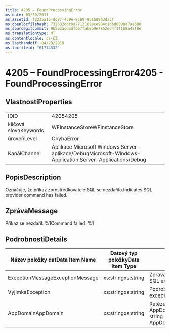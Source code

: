 ```yaml
---
title: 4205 – FoundProcessingError
ms.date: 03/30/2017
ms.assetid: f2235a15-dd87-439e-8cb9-8b1b89a3dacf
ms.openlocfilehash: 732632ddc9a7712169ace984c1d6d0098a7ae608
ms.sourcegitcommit: 9b552addadfb57fab0b9e7852ed4f1f1b8a42f8e
ms.translationtype: MT
ms.contentlocale: cs-CZ
ms.lasthandoff: 04/23/2019
ms.locfileid: "61774332"
---
```

# <a name="4205---foundprocessingerror"></a><span data-ttu-id="9bd4a-102">4205 – FoundProcessingError</span><span class="sxs-lookup"><span data-stu-id="9bd4a-102">4205 - FoundProcessingError</span></span>
## <a name="properties"></a><span data-ttu-id="9bd4a-103">Vlastnosti</span><span class="sxs-lookup"><span data-stu-id="9bd4a-103">Properties</span></span>  
  
|||  
|-|-|  
|<span data-ttu-id="9bd4a-104">ID</span><span class="sxs-lookup"><span data-stu-id="9bd4a-104">ID</span></span>|<span data-ttu-id="9bd4a-105">4205</span><span class="sxs-lookup"><span data-stu-id="9bd4a-105">4205</span></span>|  
|<span data-ttu-id="9bd4a-106">klíčová slova</span><span class="sxs-lookup"><span data-stu-id="9bd4a-106">Keywords</span></span>|<span data-ttu-id="9bd4a-107">WFInstanceStore</span><span class="sxs-lookup"><span data-stu-id="9bd4a-107">WFInstanceStore</span></span>|  
|<span data-ttu-id="9bd4a-108">úroveň</span><span class="sxs-lookup"><span data-stu-id="9bd4a-108">Level</span></span>|<span data-ttu-id="9bd4a-109">Chyba</span><span class="sxs-lookup"><span data-stu-id="9bd4a-109">Error</span></span>|  
|<span data-ttu-id="9bd4a-110">Kanál</span><span class="sxs-lookup"><span data-stu-id="9bd4a-110">Channel</span></span>|<span data-ttu-id="9bd4a-111">Aplikace Microsoft Windows Server – aplikace/Debug</span><span class="sxs-lookup"><span data-stu-id="9bd4a-111">Microsoft-Windows-Application Server-Applications/Debug</span></span>|  
  
## <a name="description"></a><span data-ttu-id="9bd4a-112">Popis</span><span class="sxs-lookup"><span data-stu-id="9bd4a-112">Description</span></span>  
 <span data-ttu-id="9bd4a-113">Označuje, že příkaz zprostředkovatele SQL se nezdařilo.</span><span class="sxs-lookup"><span data-stu-id="9bd4a-113">Indicates SQL provider command has failed.</span></span>  
  
## <a name="message"></a><span data-ttu-id="9bd4a-114">Zpráva</span><span class="sxs-lookup"><span data-stu-id="9bd4a-114">Message</span></span>  
 <span data-ttu-id="9bd4a-115">Příkaz se nezdařil: %1</span><span class="sxs-lookup"><span data-stu-id="9bd4a-115">Command failed: %1</span></span>  
  
## <a name="details"></a><span data-ttu-id="9bd4a-116">Podrobnosti</span><span class="sxs-lookup"><span data-stu-id="9bd4a-116">Details</span></span>  
  
|<span data-ttu-id="9bd4a-117">Název položky dat</span><span class="sxs-lookup"><span data-stu-id="9bd4a-117">Data Item Name</span></span>|<span data-ttu-id="9bd4a-118">Datový typ položky</span><span class="sxs-lookup"><span data-stu-id="9bd4a-118">Data Item Type</span></span>|<span data-ttu-id="9bd4a-119">Popis</span><span class="sxs-lookup"><span data-stu-id="9bd4a-119">Description</span></span>|  
|--------------------|--------------------|-----------------|  
|<span data-ttu-id="9bd4a-120">ExceptionMessage</span><span class="sxs-lookup"><span data-stu-id="9bd4a-120">ExceptionMessage</span></span>|<span data-ttu-id="9bd4a-121">xs:string</span><span class="sxs-lookup"><span data-stu-id="9bd4a-121">xs:string</span></span>|<span data-ttu-id="9bd4a-122">Zpráva z výjimky SQL.</span><span class="sxs-lookup"><span data-stu-id="9bd4a-122">The message from the SQL exception.</span></span>|  
|<span data-ttu-id="9bd4a-123">Výjimka</span><span class="sxs-lookup"><span data-stu-id="9bd4a-123">Exception</span></span>|<span data-ttu-id="9bd4a-124">xs:string</span><span class="sxs-lookup"><span data-stu-id="9bd4a-124">xs:string</span></span>|<span data-ttu-id="9bd4a-125">Podrobnosti o výjimce pro výjimku</span><span class="sxs-lookup"><span data-stu-id="9bd4a-125">The exception details for the exception</span></span>|  
|<span data-ttu-id="9bd4a-126">AppDomain</span><span class="sxs-lookup"><span data-stu-id="9bd4a-126">AppDomain</span></span>|<span data-ttu-id="9bd4a-127">xs:string</span><span class="sxs-lookup"><span data-stu-id="9bd4a-127">xs:string</span></span>|<span data-ttu-id="9bd4a-128">Řetězec vrácený funkcí AppDomain.CurrentDomain.FriendlyName.</span><span class="sxs-lookup"><span data-stu-id="9bd4a-128">The string returned by AppDomain.CurrentDomain.FriendlyName.</span></span>|
